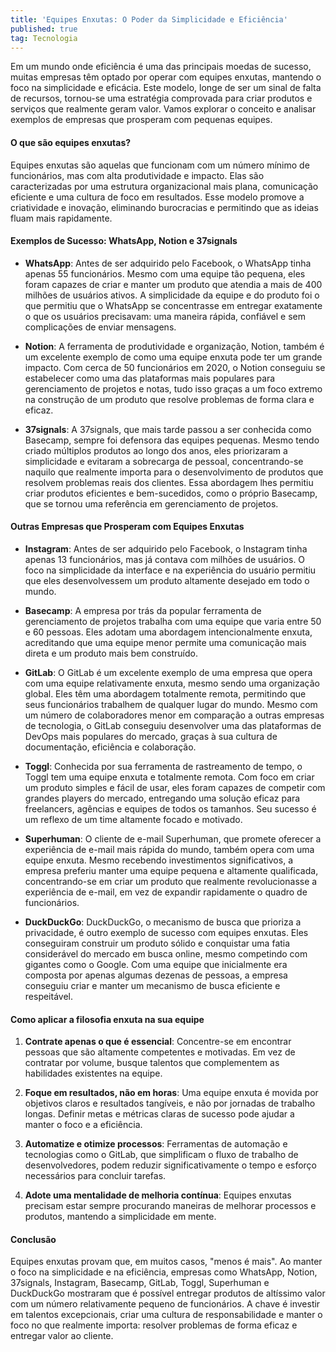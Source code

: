 ```yaml
---
title: 'Equipes Enxutas: O Poder da Simplicidade e Eficiência'
published: true
tag: Tecnologia
---
```

Em um mundo onde eficiência é uma das principais moedas de sucesso, muitas empresas têm optado por operar com equipes enxutas, mantendo o foco na simplicidade e eficácia. Este modelo, longe de ser um sinal de falta de recursos, tornou-se uma estratégia comprovada para criar produtos e serviços que realmente geram valor. Vamos explorar o conceito e analisar exemplos de empresas que prosperam com pequenas equipes.

#### **O que são equipes enxutas?**

Equipes enxutas são aquelas que funcionam com um número mínimo de funcionários, mas com alta produtividade e impacto. Elas são caracterizadas por uma estrutura organizacional mais plana, comunicação eficiente e uma cultura de foco em resultados. Esse modelo promove a criatividade e inovação, eliminando burocracias e permitindo que as ideias fluam mais rapidamente.

#### **Exemplos de Sucesso: WhatsApp, Notion e 37signals**

- **WhatsApp**: Antes de ser adquirido pelo Facebook, o WhatsApp tinha apenas 55 funcionários. Mesmo com uma equipe tão pequena, eles foram capazes de criar e manter um produto que atendia a mais de 400 milhões de usuários ativos. A simplicidade da equipe e do produto foi o que permitiu que o WhatsApp se concentrasse em entregar exatamente o que os usuários precisavam: uma maneira rápida, confiável e sem complicações de enviar mensagens.

- **Notion**: A ferramenta de produtividade e organização, Notion, também é um excelente exemplo de como uma equipe enxuta pode ter um grande impacto. Com cerca de 50 funcionários em 2020, o Notion conseguiu se estabelecer como uma das plataformas mais populares para gerenciamento de projetos e notas, tudo isso graças a um foco extremo na construção de um produto que resolve problemas de forma clara e eficaz.

- **37signals**: A 37signals, que mais tarde passou a ser conhecida como Basecamp, sempre foi defensora das equipes pequenas. Mesmo tendo criado múltiplos produtos ao longo dos anos, eles priorizaram a simplicidade e evitaram a sobrecarga de pessoal, concentrando-se naquilo que realmente importa para o desenvolvimento de produtos que resolvem problemas reais dos clientes. Essa abordagem lhes permitiu criar produtos eficientes e bem-sucedidos, como o próprio Basecamp, que se tornou uma referência em gerenciamento de projetos.

#### **Outras Empresas que Prosperam com Equipes Enxutas**

- **Instagram**: Antes de ser adquirido pelo Facebook, o Instagram tinha apenas 13 funcionários, mas já contava com milhões de usuários. O foco na simplicidade da interface e na experiência do usuário permitiu que eles desenvolvessem um produto altamente desejado em todo o mundo.

- **Basecamp**: A empresa por trás da popular ferramenta de gerenciamento de projetos trabalha com uma equipe que varia entre 50 e 60 pessoas. Eles adotam uma abordagem intencionalmente enxuta, acreditando que uma equipe menor permite uma comunicação mais direta e um produto mais bem construído.

- **GitLab**: O GitLab é um excelente exemplo de uma empresa que opera com uma equipe relativamente enxuta, mesmo sendo uma organização global. Eles têm uma abordagem totalmente remota, permitindo que seus funcionários trabalhem de qualquer lugar do mundo. Mesmo com um número de colaboradores menor em comparação a outras empresas de tecnologia, o GitLab conseguiu desenvolver uma das plataformas de DevOps mais populares do mercado, graças à sua cultura de documentação, eficiência e colaboração.

- **Toggl**: Conhecida por sua ferramenta de rastreamento de tempo, o Toggl tem uma equipe enxuta e totalmente remota. Com foco em criar um produto simples e fácil de usar, eles foram capazes de competir com grandes players do mercado, entregando uma solução eficaz para freelancers, agências e equipes de todos os tamanhos. Seu sucesso é um reflexo de um time altamente focado e motivado.

- **Superhuman**: O cliente de e-mail Superhuman, que promete oferecer a experiência de e-mail mais rápida do mundo, também opera com uma equipe enxuta. Mesmo recebendo investimentos significativos, a empresa preferiu manter uma equipe pequena e altamente qualificada, concentrando-se em criar um produto que realmente revolucionasse a experiência de e-mail, em vez de expandir rapidamente o quadro de funcionários.

- **DuckDuckGo**: DuckDuckGo, o mecanismo de busca que prioriza a privacidade, é outro exemplo de sucesso com equipes enxutas. Eles conseguiram construir um produto sólido e conquistar uma fatia considerável do mercado em busca online, mesmo competindo com gigantes como o Google. Com uma equipe que inicialmente era composta por apenas algumas dezenas de pessoas, a empresa conseguiu criar e manter um mecanismo de busca eficiente e respeitável.

#### **Como aplicar a filosofia enxuta na sua equipe**

1. **Contrate apenas o que é essencial**: Concentre-se em encontrar pessoas que são altamente competentes e motivadas. Em vez de contratar por volume, busque talentos que complementem as habilidades existentes na equipe.

2. **Foque em resultados, não em horas**: Uma equipe enxuta é movida por objetivos claros e resultados tangíveis, e não por jornadas de trabalho longas. Definir metas e métricas claras de sucesso pode ajudar a manter o foco e a eficiência.

3. **Automatize e otimize processos**: Ferramentas de automação e tecnologias como o GitLab, que simplificam o fluxo de trabalho de desenvolvedores, podem reduzir significativamente o tempo e esforço necessários para concluir tarefas.

4. **Adote uma mentalidade de melhoria contínua**: Equipes enxutas precisam estar sempre procurando maneiras de melhorar processos e produtos, mantendo a simplicidade em mente.

#### **Conclusão**

Equipes enxutas provam que, em muitos casos, "menos é mais". Ao manter o foco na simplicidade e na eficiência, empresas como WhatsApp, Notion, 37signals, Instagram, Basecamp, GitLab, Toggl, Superhuman e DuckDuckGo mostraram que é possível entregar produtos de altíssimo valor com um número relativamente pequeno de funcionários. A chave é investir em talentos excepcionais, criar uma cultura de responsabilidade e manter o foco no que realmente importa: resolver problemas de forma eficaz e entregar valor ao cliente.

